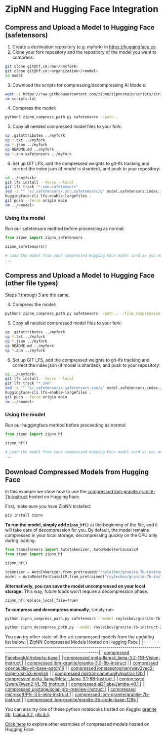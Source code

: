 # ZipNN and Hugging Face Integration

## Compress and Upload a Model to Hugging Face (safetensors)
1. Create a destination repository (e.g. myfork) in https://huggingface.co
2. Clone your fork repository and the repository of the model you want to compress: 
```bash
git clone git@hf.co:<me>/<myfork>
git clone git@hf.co:<organization>/<model>
cd model
```

3. Download the scripts for compressing/decompressing AI Models:
```bash
wget -i https://raw.githubusercontent.com/zipnn/zipnn/main/scripts/scripts.txt 
rm scripts.txt
```

4. Compress the model:
```bash
python3 zipnn_compress_path.py safetensors --path .
```

5. Copy all needed compressed model files to your fork:

```bash
cp .gitattributes ../myfork
cp *.txt ../myfork
cp *.json ../myfork
cp README.md ../myfork
cp *.znn.safetensors ../myfork
```

6. Set up GIT LFS, add the compressed weights to git-lfs tracking and correct the index json (if model is sharded), and push to your repository:

```bash
cd ../<myfork>
git lfs install --force --local  
git lfs track "*.znn.safetensors"
sed -i "" 's/.safetensors/.znn.safetensors/g' model.safetensors.index.json
huggingface-cli lfs-enable-largefiles .  
git push --force origin main
rm ../<model>
```

### Using the model
Run our safetensors method before proceeding as normal:

```python
from zipnn import zipnn_safetensors

zipnn_safetensors()

# Load the model from your compressed Hugging Face model card as you normally would
...
```

## Compress and Upload a Model to Hugging Face (other file types)

Steps 1 through 3 are the same.

4. Compress the model:
```bash
python3 zipnn_compress_path.py safetensors --path . --file_compression
```

5. Copy all needed compressed model files to your fork:

```bash
cp .gitattributes ../myfork
cp *.txt ../myfork
cp *.json ../myfork
cp README.md ../myfork
cp *.znn ../myfork
```

6. Set up GIT LFS, add the compressed weights to git-lfs tracking and correct the index json (if model is sharded), and push to your repository:

```bash
cd ../<myfork>
git lfs install --force --local  
git lfs track "*.znn"
sed -i "" 's/.safetensors/.safetensors.znn/g' model.safetensors.index.json 
huggingface-cli lfs-enable-largefiles .  
git push --force origin main
rm ../<model>
```

### Using the model

Run our huggingface method before proceeding as normal:

```python
from zipnn import zipnn_hf

zipnn_hf()

# Load the model from your compressed Hugging Face model card as you normally would
...
```

## Download Compressed Models from Hugging Face
In this example we show how to use the [compressed ibm-granite granite-7b-instruct](https://huggingface.co/royleibov/granite-7b-instruct-ZipNN-Compressed) hosted on Hugging Face.

First, make sure you have ZipNN installed:
```bash
pip install zipnn
```

**To run the model, simply add `zipnn_hf()`** at the beginning of the file, and it will take care of decompression for you. By default, the model remains compressed in your local storage, decompressing quickly on the CPU only during loading.


```python
from transformers import AutoTokenizer, AutoModelForCausalLM
from zipnn import zipnn_hf

zipnn_hf()

tokenizer = AutoTokenizer.from_pretrained("royleibov/granite-7b-instruct-ZipNN-Compressed")
model = AutoModelForCausalLM.from_pretrained("royleibov/granite-7b-instruct-ZipNN-Compressed")
```

**Alternatively, you can save the model uncompressed on your local storage.** This way, future loads won’t require a decompression phase.
```
zipnn_hf(replace_local_file=True)
```

**To compress and decompress manually**, simply run:
```bash
python zipnn_compress_path.py safetensors --model royleibov/granite-7b-instruct-ZipNN-Compressed --hf_cache
```

```bash
python zipnn_decompress_path.py --model royleibov/granite-7b-instruct-ZipNN-Compressed --hf_cache
```







You can try other state-of-the-art compressed models from the updating list below:
| ZipNN Compressed Models Hosted on Hugging Face                                                                                      |
|-------------------------------------------------------------------------------------------------------------------------------------|
| [ compressed FacebookAI/roberta-base ]( https://huggingface.co/royleibov/roberta-base-ZipNN-Compressed ) |
| [ compressed meta-llama/Llama-3.2-11B-Vision-Instruct ]( https://huggingface.co/royleibov/Llama-3.2-11B-Vision-Instruct-ZipNN-Compressed ) |
| [compressed ibm-granite/granite-3.0-8b-instruct](https://huggingface.co/royleibov/granite-3.0-8b-instruct-ZipNN-Compressed) |
| [compressed openai/clip-vit-base-patch16](https://huggingface.co/royleibov/clip-vit-base-patch16-ZipNN-Compressed) |
| [compressed jonatasgrosman/wav2vec2-large-xlsr-53-english](https://huggingface.co/royleibov/wav2vec2-large-xlsr-53-english-ZipNN-Compressed) |
| [ compressed mistral-community/pixtral-12b ]( https://huggingface.co/royleibov/pixtral-12b-ZipNN-Compressed ) |
| [ compressed meta-llama/Meta-Llama-3.1-8B-Instruct ]( https://huggingface.co/royleibov/Llama-3.1-8B-ZipNN-Compressed )              |
| [ compressed Qwen/Qwen2-VL-7B-Instruct ]( https://huggingface.co/royleibov/Qwen2-VL-7B-Instruct-ZipNN-Compressed )                  |
| [ compressed ai21labs/Jamba-v0.1 ]( https://huggingface.co/royleibov/Jamba-v0.1-ZipNN-Compressed )                                  |
| [ compressed upstage/solar-pro-preview-instruct ]( https://huggingface.co/royleibov/solar-pro-preview-instruct-ZipNN-Compressed )   |
| [ compressed microsoft/Phi-3.5-mini-instruct ]( https://huggingface.co/royleibov/Phi-3.5-mini-instruct-ZipNN-Compressed )           |
| [compressed ibm-granite/granite-7b-instruct](https://huggingface.co/royleibov/granite-7b-instruct-ZipNN-Compressed) |
| [ compressed ibm-granite/granite-3b-code-base-128k ]( https://huggingface.co/royleibov/granite-3b-code-base-128k-ZipNN-Compressed ) |  


You can also try one of these python notebooks hosted on Kaggle: [granite 3b](https://www.kaggle.com/code/royleibovitz/huggingface-granite-3b-example), [Llama 3.2](https://www.kaggle.com/code/royleibovitz/huggingface-llama-3-2-example), [phi 3.5](https://www.kaggle.com/code/royleibovitz/huggingface-phi-3-5-example).  

[Click here](../examples/README.md) to explore other examples of compressed models hosted on Hugging Face

